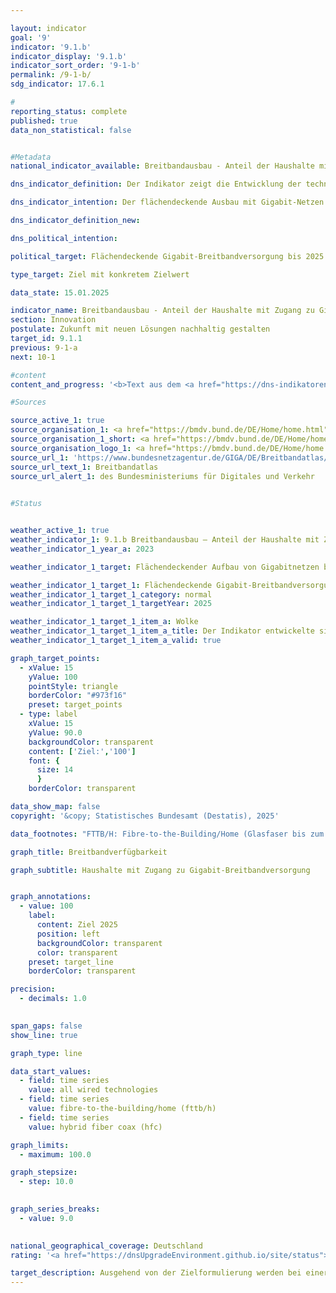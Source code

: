 ```yaml
---

layout: indicator        
goal: '9'        
indicator: '9.1.b'        
indicator_display: '9.1.b'        
indicator_sort_order: '9-1-b'        
permalink: /9-1-b/        
sdg_indicator: 17.6.1        

#
reporting_status: complete        
published: true        
data_non_statistical: false        


#Metadata        
national_indicator_available: Breitbandausbau - Anteil der Haushalte mit Zugang zu Gigabit-Breitbandversorgung        

dns_indicator_definition: Der Indikator zeigt die Entwicklung der technisch verlegten Breitbandverfügbarkeit bei den Haushalten in Deutschland für Gigabit-Anschlüsse (≥ 1&nbsp;000&nbsp;<abbr title="Megabit pro Sekunde" tabindex="0">Mbit/s</abbr>) über reine Glasfasernetze (<abbr title="Fibre-to-the-Building/Fibre-to-the-Home (Glasfaser bis zum Gebäude/Glasfaser bis in die Wohnung)" tabindex="0">FTTB/H</abbr>), Kabelfernsehen (<abbr title="Cable Television (Kabelfernsehen)" tabindex="0">CATV</abbr>) und alle leitungsgebundenen Technologien.        

dns_indicator_intention: Der flächendeckende Ausbau mit Gigabit-Netzen bis 2025&nbsp;ist ein wesentliches Ziel der Bundesregierung. Neben der Steigerung der internationalen Wettbewerbsfähigkeit sollen über den Ausbau der Breitbandverfügbarkeit mit Gigabit-Geschwindigkeit gleichwertige Lebensbedingungen in Deutschland ermöglicht werden. Für die Erreichung dieser Ziele sollen neben dem vorwiegend privatwirtschaftlich erfolgenden Ausbau auch staatliche Fördermaßnahmen den Ausbau in unwirtschaftlichen Gebieten unterstützen.        

dns_indicator_definition_new:         

dns_political_intention:         

political_target: Flächendeckende Gigabit-Breitbandversorgung bis 2025        

type_target: Ziel mit konkretem Zielwert        

data_state: 15.01.2025        

indicator_name: Breitbandausbau - Anteil der Haushalte mit Zugang zu Gigabit-Breitbandversorgung        
section: Innovation        
postulate: Zukunft mit neuen Lösungen nachhaltig gestalten        
target_id: 9.1.1        
previous: 9-1-a        
next: 10-1        

#content         
content_and_progress: '<b>Text aus dem <a href="https://dns-indikatoren.de/assets/Publikationen/Indikatorenberichte/2022.pdf">Indikatorenbericht 2022&nbsp;- Stand 31.10.2022</a></b><br><br>Der Indikator erfasst die Breitbandverfügbarkeit bei Haushalten in Deutschland für eine Geschwindigkeit von mindestens 1&nbsp;000&nbsp;<abbr title="Megabit pro Sekunde" tabindex="0">Mbit/s</abbr> im Downstream über die leitungsgebundenen Technologien Glasfaser (<abbr title="Fibre-to-the-Building/Fibre-to-the-Home (Glasfaser bis zum Gebäude/Glasfaser bis in die Wohnung)" tabindex="0">FTTB/H</abbr>) und Kabelfernsehen (<abbr title="Cable Television (Kabelfernsehen)" tabindex="0">CATV</abbr>). Die Zahlen werden im Auftrag des Bundesministeriums für Digitales und Verkehr (<abbr title="Bundesministerium für Digitales und Verkehr" tabindex="0">BMDV</abbr>) erhoben und im Breitbandatlas des Bundes veröffentlicht.<br><br>Mit Stand Mitte 2021&nbsp;sind Glasfaseranschlüsse (<abbr title="Fibre-to-the-Building/Fibre-to-the-Home (Glasfaser bis zum Gebäude/Glasfaser bis in die Wohnung)" tabindex="0">FTTB/H</abbr>) mit einer Leistung von über 1&nbsp;000&nbsp;<abbr title="Megabit pro Sekunde" tabindex="0">Mbit/s</abbr> in 15,4&nbsp;% der Haushalte in Deutschland verfügbar. Zwischen den Jahren 2015&nbsp;und 2021&nbsp;ist die Breitbandverfügbarkeit für 1&nbsp;000&nbsp;<abbr title="Megabit pro Sekunde" tabindex="0">Mbit/s</abbr> für <abbr title="Fibre-to-the-Building/Fibre-to-the-Home (Glasfaser bis zum Gebäude/Glasfaser bis in die Wohnung)" tabindex="0">FTTB/H</abbr> um 8,7&nbsp;Prozentpunkte angestiegen. Damit hat sich die Verfügbarkeit mehr als verdoppelt (+130&nbsp;%). Im Zeitraum Ende 2018&nbsp;bis Mitte 2021&nbsp;hat sich der Anteil der Haushalte mit den entsprechenden Anschlüssen über <abbr title="Cable Television (Kabelfernsehen)" tabindex="0">CATV</abbr> von 23,7&nbsp;auf 56,5&nbsp;% erhöht. Die Verfügbarkeit hat sich somit ebenfalls mehr als verdoppelt (+&nbsp;138&nbsp;%). Damit stehen Mitte 2021&nbsp;gigabitfähige Anschlüsse für insgesamt 62,1&nbsp;% der Haushalte zur Verfügung.<br><br>Die Breitbandverfügbarkeit im Gigabit-Bereich über alle Technologien konzentriert sich besonders auf städtische Gebiete. Dort haben im Jahr 2021&nbsp;78,4&nbsp;% der Haushalte einen Gigabit-Anschluss. In ländlich geprägten Gebieten ist der Anteil mit 22,9&nbsp;% deutlich geringer. Wird dabei die Verteilung der Technologie betrachtet, haben Mitte 2021&nbsp;75,1&nbsp;% der Haushalte in städtischen und 12,8&nbsp;% der Haushalte in ländlichen Gebieten einen Gigabit-Anschluss über <abbr title="Cable Television (Kabelfernsehen)" tabindex="0">CATV</abbr>. Ein Gigabit-Anschluss über Glasfaser steht 18,6&nbsp;% der Haushalte in städtischen und 11,3&nbsp;% der Haushalte in ländlichen Räumen zur Verfügung.<br><br>Eine unterschiedliche Verfügbarkeit zwischen städtischen und ländlichen Gebieten zeigt sich ebenfalls bei den Bundesländern. Den höchsten Anteil von Haushalten mit Gigabit-Anschlüssen über alle Technologien eines Flächenbundeslandes erreicht Schleswig-Holstein mit 79,7&nbsp;% im Jahr 2021, gefolgt von Niedersachsen mit 66,8&nbsp;%. Den geringsten Anteil von Haushalten mit Gigabit-Anschlüssen über alle Technologien eines Flächenbundeslandes verzeichnet Sachsen-Anhalt mit 26,0&nbsp;%, nach Brandenburg mit 29,4&nbsp;%. Im Vergleich liegt die Verfügbarkeit in den drei Stadtstaaten Berlin, Bremen und Hamburg bei über 90&nbsp;% und damit sogar noch deutlich über dem Wert für die städtischen Gebiete bundesweit.<br><br>Grundlage für die Unterteilung in städtische und ländliche Gebiete ist bei diesem Indikator ausschließlich die Bevölkerungsdichte. Die Angaben zur Breitbandverfügbarkeit stammen von mehr als 150&nbsp;Telekommunikationsunternehmen (<abbr title="Telekommunikationsunternehmen" tabindex="0">TKU</abbr>), die nach deren aktuellen Versorgungsdaten befragt werden. Diese Daten werden zur Wahrung von Betriebs- und Geschäftsgeheimnissen der <abbr title="Telekommunikationsunternehmen" tabindex="0">TKU</abbr> auf Ebene von 250&nbsp;x 250&nbsp;Meter-Rasterzellen (ab 2022&nbsp;100&nbsp;x 100&nbsp;Meter) aggregiert und nach sieben Bandbreitenklassen gruppiert. Während dabei reine Glasfasernetze mit über 1&nbsp;000&nbsp;<abbr title="Megabit pro Sekunde" tabindex="0">Mbit/s</abbr> bereits seit Ende 2015&nbsp;betrachtet werden, erfolgt eine detailliertere Betrachtung der Klasse aufgrund von technischen Entwicklungen erst seit Ende 2018.<br><br>Methodisch ist zu beachten, dass die Daten zur Breitbandverfügbarkeit von den <abbr title="Telekommunikationsunternehmen" tabindex="0">TKU</abbr>, bis zur Novellierung des Telekommunikationsgesetzes zum 1. Dezember 2021, auf freiwilliger Basis bereitgestellt wurden. Des Weiteren beziehen sich die angegebenen Verfügbarkeiten auf die verlegte Technik der <abbr title="Telekommunikationsunternehmen" tabindex="0">TKU</abbr>. Die tatsächlich nutzbare Breitbandverfügbarkeit vor Ort ist davon zu unterscheiden. Weiterführende Informationen zum Thema Breitbandmessung finden sich im Jahresbericht der Bundesnetzagentur.'                

#Sources        

source_active_1: true
source_organisation_1: <a href="https://bmdv.bund.de/DE/Home/home.html" target="_blank" onclick="return confirm_alert('des Bundesministeriums für Digitales und Verkehr', 'De')">Bundesministerium für Digitales und Verkehr</a>
source_organisation_1_short: <a href="https://bmdv.bund.de/DE/Home/home.html" target="_blank" onclick="return confirm_alert('des Bundesministeriums für Digitales und Verkehr', 'De')">Bundesministerium für Digitales und Verkehr</a>
source_organisation_logo_1: <a href="https://bmdv.bund.de/DE/Home/home.html" target="_blank" onclick="return confirm_alert('des Bundesministeriums für Digitales und Verkehr', 'De')"><img src="https://dnsTestEnvironment.github.io/dns-indicators/public/OrgImgDe/bmdv.png" alt="Bundesministerium für Digitales und Verkehr" title=" Klicken Sie hier um zur Homepage der Organisation Bundesministerium für Digitales und Verkehr zu gelangen." style="height:60px; width:148px; border:transparent"/></a>
source_url_1: 'https://www.bundesnetzagentur.de/GIGA/DE/Breitbandatlas/start.html'
source_url_text_1: Breitbandatlas
source_url_alert_1: des Bundesministeriums für Digitales und Verkehr
        

#Status        


weather_active_1: true
weather_indicator_1: 9.1.b Breitbandausbau – Anteil der Haushalte mit Zugang zu Gigabit-Breitbandversorgung
weather_indicator_1_year_a: 2023

weather_indicator_1_target: Flächendeckender Aufbau von Gigabitnetzen bis 2025

weather_indicator_1_target_1: Flächendeckende Gigabit-Breitbandversorgung bis 2025
weather_indicator_1_target_1_category: normal
weather_indicator_1_target_1_targetYear: 2025

weather_indicator_1_target_1_item_a: Wolke
weather_indicator_1_target_1_item_a_title: Der Indikator entwickelte sich in 2023 zwar in die gewünschte Richtung auf das Ziel zu, bei Fortsetzung der Entwicklung wäre das Ziel im Zieljahr aber um mehr als 20 % der Differenz zwischen Zielwert und dem Wert aus 2023 verfehlt worden.
weather_indicator_1_target_1_item_a_valid: true        

graph_target_points:
  - xValue: 15
    yValue: 100
    pointStyle: triangle
    borderColor: "#973f16"
    preset: target_points
  - type: label
    xValue: 15
    yValue: 90.0
    backgroundColor: transparent
    content: ['Ziel:','100']
    font: {
      size: 14
      }
    borderColor: transparent        

data_show_map: false        
copyright: '&copy; Statistisches Bundesamt (Destatis), 2025'        

data_footnotes: "FTTB/H: Fibre-to-the-Building/Home (Glasfaser bis zum Gebäude/in die Wohnung).<br>• HFC: Hybrid Fiber Coax (ehemals CATV: Cable Television (Kabelfernsehen)).<br>• Für Ende 2021&nbsp;konnten wegen Umstellung der Prozesse aufgrund neuer gesetzlicher Vorgaben und Übernahme der Erhebung durch die Bundesnetzagentur keine Daten bereitgestellt werden."        

graph_title: Breitbandverfügbarkeit        

graph_subtitle: Haushalte mit Zugang zu Gigabit-Breitbandversorgung        


graph_annotations:
  - value: 100
    label:
      content: Ziel 2025
      position: left
      backgroundColor: transparent
      color: transparent
    preset: target_line
    borderColor: transparent        

precision: 
  - decimals: 1.0
            

span_gaps: false        
show_line: true        

graph_type: line        

data_start_values: 
  - field: time series
    value: all wired technologies
  - field: time series
    value: fibre-to-the-building/home (fttb/h)
  - field: time series
    value: hybrid fiber coax (hfc)        

graph_limits: 
  - maximum: 100.0        

graph_stepsize: 
  - step: 10.0
            

graph_series_breaks: 
  - value: 9.0
                            

national_geographical_coverage: Deutschland                
rating: '<a href="https://dnsUpgradeEnvironment.github.io/site/status"><img src="https://sdg-indikatoren.de/public/Wettersymbole/Wolke.png" title="Der Indikator entwickelte sich in 2023 zwar in die gewünschte Richtung auf das Ziel zu, bei Fortsetzung der Entwicklung wäre das Ziel im Zieljahr aber um mehr als 20 % der Differenz zwischen Zielwert und dem Wert aus 2023 verfehlt worden." alt="Wettersymbol Wolke"/></a>'        

target_description: Ausgehend von der Zielformulierung werden bei einer Fortsetzung der durchschnittlichen Steigerung der Jahre 2018&nbsp;bis 2023&nbsp;(berücksichtigt werden jeweils die Werte des zweiten Halbjahres) bis 2025&nbsp;nur etwa 94&nbsp;% der Haushalte über einen entsprechenden Anschluss verfügen. Der Indikator 9.1.b wird für das Jahr 2023&nbsp;mit „Wolke“ bewertet.        
---
```


